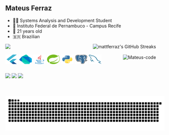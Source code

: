 ## Mateus Ferraz
- 👨‍💻 Systems Analysis and Development Student
- 🏢 Instituto Federal de Pernambuco - Campus Recife
- 🌠 21 years old
- 🇧🇷 Brazilian
<div style="display: flex; align-items: center; justify-content: space-between;">
  <img width="45%" src="https://github-readme-stats.vercel.app/api?username=mattferraz&show_icons=true&hide_border=true&theme=ayu-mirage&include_all_commits=true&count_private=true"/>
  <img width="45%" src="https://github-readme-streak-stats.herokuapp.com/?user=mattferraz&theme=ayu-mirage&hide_border=true&date_format=[Y.]n.j" alt="mattferraz's GitHub Streaks" />
</div>
<div style="display: inline_block"><br>
  <img align="center" alt="Mateus-Flutter" height="30" width="40" src="https://raw.githubusercontent.com/devicons/devicon/master/icons/flutter/flutter-original.svg">
  <img align="center" alt="Mateus-Dart" height="30" width="40" src="https://raw.githubusercontent.com/devicons/devicon/master/icons/dart/dart-original.svg">
  <img align="center" alt="Mateus-Java" height="30" width="40" src="https://raw.githubusercontent.com/devicons/devicon/master/icons/java/java-original.svg">
  <img align="center" alt="Mateus-Spring" height="30" width="40" src="https://raw.githubusercontent.com/devicons/devicon/master/icons/spring/spring-original.svg">
  <img align="center" alt="Mateus-Python" height="30" width="40" src="https://raw.githubusercontent.com/devicons/devicon/master/icons/python/python-original.svg">
  <img align="center" alt="Mateus-Postgres" height="30" width="40" src="https://raw.githubusercontent.com/devicons/devicon/master/icons/postgresql/postgresql-original.svg">
  <img align="center" alt="Mateus-MySQL" height="30" width="40" src="https://raw.githubusercontent.com/devicons/devicon/master/icons/mysql/mysql-original.svg">
<!--   <img align="right" alt="Mateus-code" height="132" width="132" src="https://media.giphy.com/media/VTtANKl0beDFQRLDTh/giphy.gif"> -->
  <img align="right" alt="Mateus-code" style="margin-left:30px;" height="132" width="132" src="https://media.giphy.com/media/24652QfeZzNIPzoH36/giphy.gif">
</div>

  ##

<div> 
<!--   <a href = "https://gitlab.com/mattferraz"><img src="https://img.shields.io/badge/GitLab-%23333?style=for-the-badge&logo=gitlab&logoColor=white"></a> -->
  <a href="https://www.linkedin.com/in/mattferraz" target="_blank"><img src="https://img.shields.io/badge/LinkedIn-%23333?style=for-the-badge&logo=linkedin&logoColor=white" target="_blank"></a>
  <a href = "https://t.me/mattferraz"><img src="https://img.shields.io/badge/Telegram-%23333?style=for-the-badge&logo=telegram&logoColor=white"></a>
  <a href = "mailto:mtshs.ferraz@gmail.com"><img src="https://img.shields.io/badge/-Gmail-%23333?style=for-the-badge&logo=gmail&logoColor=white" target="_blank"></a>
  
  ![Snake animation](https://github.com/mattferraz/mattferraz/blob/output/github-snake-dark.svg)
  
<div/>
